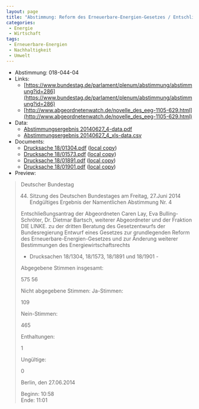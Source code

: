 ```yaml
---
layout: page
title: "Abstimmung: Reform des Erneuerbare-Energien-Gesetzes / Entschließungsantrag Die Linke"
categories:
 - Energie
 - Wirtschaft
tags:
 - Erneuerbare-Energien
 - Nachhaltigkeit
 - Umwelt
---
```


* Abstimmung: 018-044-04
* Links: 
    * [https://www.bundestag.de/parlament/plenum/abstimmung/abstimmung?id=286](https://www.bundestag.de/parlament/plenum/abstimmung/abstimmung?id=286)
    * [http://www.abgeordnetenwatch.de/novelle_des_eeg-1105-629.html](http://www.abgeordnetenwatch.de/novelle_des_eeg-1105-629.html)
* Data: 
    * [Abstimmungsergebnis 20140627_4-data.pdf](/res/abstimmungsliste/20140627_4-data.pdf)
    * [Abstimmungsergebnis 20140627_4_xls-data.csv](/res/abstimmungsliste/analyses/20140627_4_xls-data.csv)
* Documents: 
    * [Drucksache 18/01304.pdf](http://dip21.bundestag.de/dip21/btd/18/013/1801304.pdf) ([local copy](/res/abstimmungsdaten/018-044-04/1801304.pdf))
    * [Drucksache 18/01573.pdf](http://dip21.bundestag.de/dip21/btd/18/015/1801573.pdf) ([local copy](/res/abstimmungsdaten/018-044-04/1801573.pdf))
    * [Drucksache 18/01891.pdf](http://dip21.bundestag.de/dip21/btd/18/018/1801891.pdf) ([local copy](/res/abstimmungsdaten/018-044-04/1801891.pdf))
    * [Drucksache 18/01901.pdf](http://dip21.bundestag.de/dip21/btd/18/019/1801901.pdf) ([local copy](/res/abstimmungsdaten/018-044-04/1801901.pdf))
* Preview: 
> Deutscher Bundestag
> 
> 44. Sitzung des Deutschen Bundestages
> am Freitag, 27.Juni 2014
> Endgültiges Ergebnis der Namentlichen Abstimmung Nr. 4
> 
> Entschließungsantrag der Abgeordneten Caren Lay, Eva Bulling-Schröter, Dr. Dietmar
> Bartsch, weiterer Abgeordneter und der Fraktion DIE LINKE.
> zu der dritten Beratung des Gesetzentwurfs der Bundesregierung
> Entwurf eines Gesetzes zur grundlegenden Reform des Erneuerbare-Energien-Gesetzes und
> zur Änderung weiterer Bestimmungen des Energiewirtschaftsrechts
> - Drucksachen 18/1304, 18/1573, 18/1891 und 18/1901 -
> 
> Abgegebene Stimmen insgesamt:
> 
> 575
> 56
> 
> Nicht abgegebene Stimmen:
> Ja-Stimmen:
> 
> 109
> 
> Nein-Stimmen:
> 
> 465
> 
> Enthaltungen:
> 
> 1
> 
> Ungültige:
> 
> 0
> 
> Berlin, den 27.06.2014
> 
> Beginn: 10:58  
> Ende: 11:01
